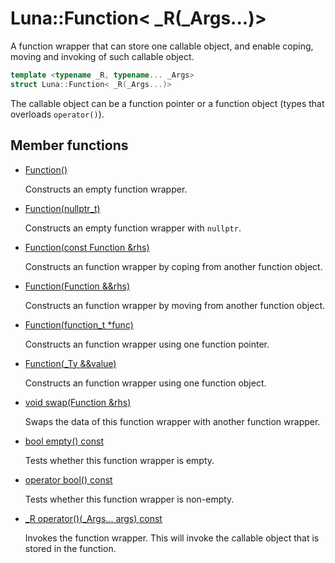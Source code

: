 # Luna::Function< _R(_Args...)>
A function wrapper that can store one callable object, and enable coping, moving and invoking of such callable object. 

```c++
template <typename _R, typename... _Args>
struct Luna::Function< _R(_Args...)>
```

The callable object can be a function pointer or a function object (types that overloads `operator()`). 

## Member functions
* [Function()](struct_luna_1_1_function_3_01___r_07___args_8_8_8_08_4_1aa61125691a5b694a46ce9f6a0fbe5093.md)

    Constructs an empty function wrapper. 

* [Function(nullptr_t)](struct_luna_1_1_function_3_01___r_07___args_8_8_8_08_4_1a707a672fcfb2919f438281489a7569a6.md)

    Constructs an empty function wrapper with `nullptr`. 

* [Function(const Function &rhs)](struct_luna_1_1_function_3_01___r_07___args_8_8_8_08_4_1aaa1331a0ab0a16714e13741cb222b448.md)

    Constructs an function wrapper by coping from another function object. 

* [Function(Function &&rhs)](struct_luna_1_1_function_3_01___r_07___args_8_8_8_08_4_1adcbe3cde1f4efd2a3b309daf49335129.md)

    Constructs an function wrapper by moving from another function object. 

* [Function(function_t *func)](struct_luna_1_1_function_3_01___r_07___args_8_8_8_08_4_1a1a29300c0dc1f7b4626742cf73e7fce4.md)

    Constructs an function wrapper using one function pointer. 

* [Function(_Ty &&value)](struct_luna_1_1_function_3_01___r_07___args_8_8_8_08_4_1adc64cd4d9d95878073c69d08821b2ae9.md)

    Constructs an function wrapper using one function object. 

* [void swap(Function &rhs)](struct_luna_1_1_function_3_01___r_07___args_8_8_8_08_4_1a02f45d9e3b871201d65c991313c54970.md)

    Swaps the data of this function wrapper with another function wrapper. 

* [bool empty() const](struct_luna_1_1_function_3_01___r_07___args_8_8_8_08_4_1a644718bb2fb240de962dc3c9a1fdf0dc.md)

    Tests whether this function wrapper is empty. 

* [operator bool() const](struct_luna_1_1_function_3_01___r_07___args_8_8_8_08_4_1a67b76affb3b5d35fa419ac234144038b.md)

    Tests whether this function wrapper is non-empty. 

* [_R operator()(_Args... args) const](struct_luna_1_1_function_3_01___r_07___args_8_8_8_08_4_1a4461cffc0d61cfd185d3297e539d5f27.md)

    Invokes the function wrapper. This will invoke the callable object that is stored in the function. 

